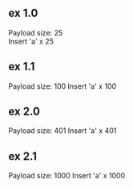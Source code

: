 ## ex 1.0
Payload size: 25  
Insert 'a' x 25

## ex 1.1
Payload size: 100
Insert 'a' x 100

## ex 2.0
Payload size: 401
Insert 'a' x 401

## ex 2.1
Payload size: 1000
Insert 'a' x 1000